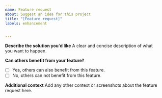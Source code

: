 ```yaml
---
name: Feature request
about: Suggest an idea for this project
title: "[Feature request]"
labels: enhancement


---
```


**Describe the solution you'd like**
A clear and concise description of what you want to happen.

**Can others benefit from your feature?**
- [ ] Yes, others can also benefit from this feature.
- [ ] No, others can not benefit from this feature.

**Additional context**
Add any other context or screenshots about the feature request here.

